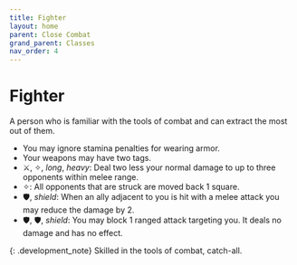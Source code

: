 ```yaml
---
title: Fighter
layout: home
parent: Close Combat
grand_parent: Classes
nav_order: 4
---
```


# Fighter
A person who is familiar with the tools of combat and can extract the most out of them.

* You may ignore stamina penalties for wearing armor.
* Your weapons may have two tags.
* ⚔, ✧, _long_, _heavy_: Deal two less your normal damage to up to three opponents within melee range.
* ✧: All opponents that are struck are moved back 1 square.
* 🛡, _shield_: When an ally adjacent to you is hit with a melee attack you may reduce the damage by 2.
* 🛡, 🛡, _shield_: You may block 1 ranged attack targeting you.  It deals no damage and has no effect.

{: .development_note}
Skilled in the tools of combat, catch-all.